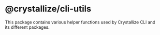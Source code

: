 # @crystallize/cli-utils

This package contains various helper functions used by Crystallize CLI and its
different packages.
